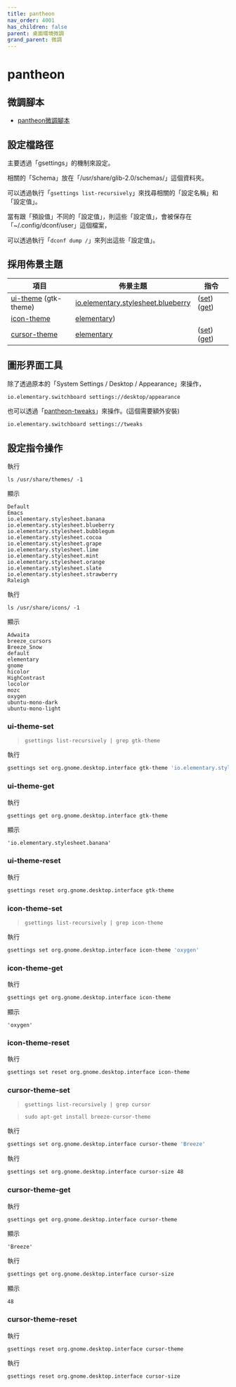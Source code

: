 ```yaml
---
title: pantheon
nav_order: 4001
has_children: false
parent: 桌面環境微調
grand_parent: 微調
---
```



# pantheon


## 微調腳本

* [pantheon微調腳本](https://github.com/samwhelp/note-about-elementary-os/tree/gh-pages/_demo/adjustment/de/pantheon)


## 設定檔路徑

主要透過「gsettings」的機制來設定。

相關的「Schema」放在「/usr/share/glib-2.0/schemas/」這個資料夾。

可以透過執行「`gsettings list-recursively`」來找尋相關的「設定名稱」和「設定值」。

當有跟「預設值」不同的「設定值」，則這些「設定值」，會被保存在「~/.config/dconf/user」這個檔案，

可以透過執行「`dconf dump /`」來列出這些「設定值」。



## 採用佈景主題

| 項目 | 佈景主題 | 指令 |
| --- | --- | --- |
| [ui-theme](https://samwhelp.github.io/note-about-elementary-os/read/theme/theme/ui-theme.html) (gtk-theme) | [io.elementary.stylesheet.blueberry](https://github.com/elementary/stylesheet) | ([set](#ui-theme-set)) ([get](#ui-theme-get)) |
| [icon-theme](https://samwhelp.github.io/note-about-elementary-os/read/theme/icon/icon-theme.html) | [elementary](https://github.com/elementary/icons)) |
| [cursor-theme](https://samwhelp.github.io/note-about-elementary-os/read/theme/icon/cursor-theme.html) | [elementary](https://github.com/elementary/icons/tree/master/cursors) | ([set](#cursor-theme-set)) ([get](#cursor-theme-get)) |


## 圖形界面工具

除了透過原本的「System Settings / Desktop / Appearance」來操作，

``` sh
io.elementary.switchboard settings://desktop/appearance
```


也可以透過「[pantheon-tweaks](https://samwhelp.github.io/note-about-elementary-os/read/adjustment/elementary/pantheon-tweaks.html)」來操作。(這個需要額外安裝)


``` sh
io.elementary.switchboard settings://tweaks
```

## 設定指令操作

執行

```
ls /usr/share/themes/ -1
```

顯示

```
Default
Emacs
io.elementary.stylesheet.banana
io.elementary.stylesheet.blueberry
io.elementary.stylesheet.bubblegum
io.elementary.stylesheet.cocoa
io.elementary.stylesheet.grape
io.elementary.stylesheet.lime
io.elementary.stylesheet.mint
io.elementary.stylesheet.orange
io.elementary.stylesheet.slate
io.elementary.stylesheet.strawberry
Raleigh
```

執行

```
ls /usr/share/icons/ -1
```

顯示

```
Adwaita
breeze_cursors
Breeze_Snow
default
elementary
gnome
hicolor
HighContrast
locolor
mozc
oxygen
ubuntu-mono-dark
ubuntu-mono-light
```


### ui-theme-set

> `gsettings list-recursively | grep gtk-theme`

執行

``` sh
gsettings set org.gnome.desktop.interface gtk-theme 'io.elementary.stylesheet.banana'
```

### ui-theme-get

執行

``` sh
gsettings get org.gnome.desktop.interface gtk-theme
```

顯示

```
'io.elementary.stylesheet.banana'
```

### ui-theme-reset

執行

``` sh
gsettings reset org.gnome.desktop.interface gtk-theme
```




### icon-theme-set

> `gsettings list-recursively | grep icon-theme`

執行

``` sh
gsettings set org.gnome.desktop.interface icon-theme 'oxygen'
```

### icon-theme-get

執行

``` sh
gsettings get org.gnome.desktop.interface icon-theme
```

顯示

```
'oxygen'
```

### icon-theme-reset

執行

``` sh
gsettings set reset org.gnome.desktop.interface icon-theme
```




### cursor-theme-set

> `gsettings list-recursively | grep cursor`

> `sudo apt-get install breeze-cursor-theme`

執行

``` sh
gsettings set org.gnome.desktop.interface cursor-theme 'Breeze'
```

執行

``` sh
gsettings set org.gnome.desktop.interface cursor-size 48
```

### cursor-theme-get

執行

``` sh
gsettings get org.gnome.desktop.interface cursor-theme
```

顯示

```
'Breeze'
```

執行

``` sh
gsettings get org.gnome.desktop.interface cursor-size
```

顯示

```
48
```


### cursor-theme-reset


執行

``` sh
gsettings reset org.gnome.desktop.interface cursor-theme
```

執行

``` sh
gsettings reset org.gnome.desktop.interface cursor-size
```
